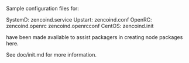 Sample configuration files for:

SystemD: zencoind.service
Upstart: zencoind.conf
OpenRC:  zencoind.openrc
         zencoind.openrcconf
CentOS:  zencoind.init

have been made available to assist packagers in creating node packages here.

See doc/init.md for more information.
